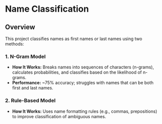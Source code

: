 # Name Classification

## Overview

This project classifies names as first names or last names using two methods:

### 1. N-Gram Model

- **How It Works:** Breaks names into sequences of characters (n-grams), calculates probabilities, and classifies based on the likelihood of n-grams.
- **Performance:** ~75% accuracy; struggles with names that can be both first and last names.

### 2. Rule-Based Model

- **How It Works:** Uses name formatting rules (e.g., commas, prepositions) to improve classification of ambiguous names.